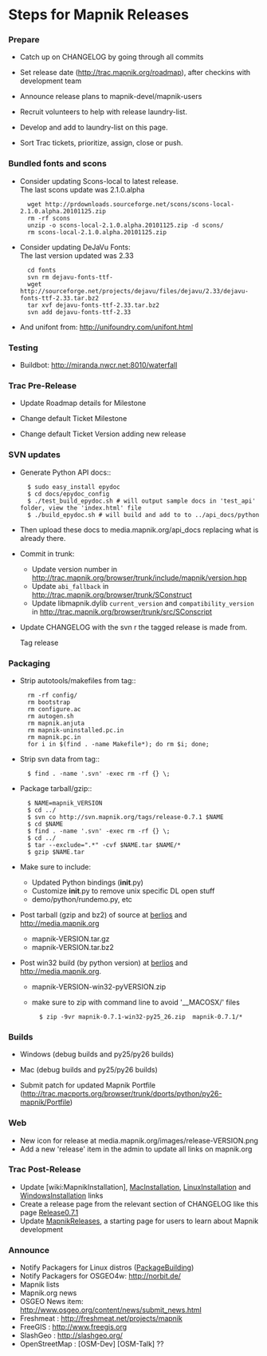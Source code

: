 <!-- Name: MapnikReleaseSteps -->
<!-- Version: 42 -->
<!-- Last-Modified: 2011/08/30 14:31:08 -->
<!-- Author: springmeyer -->
# Steps for Mapnik Releases
    
### Prepare
    
* Catch up on CHANGELOG by going through all commits
    
* Set release date (http://trac.mapnik.org/roadmap), after checkins with development team
    
* Announce release plans to mapnik-devel/mapnik-users
    
* Recruit volunteers to help with release laundry-list.
    
* Develop and add to laundry-list on this page.
    
* Sort Trac tickets, prioritize, assign, close or push.
    
### Bundled fonts and scons
    
* Consider updating Scons-local to latest release.  
  The last scons update was 2.1.0.alpha
    
        wget http://prdownloads.sourceforge.net/scons/scons-local-2.1.0.alpha.20101125.zip
        rm -rf scons
        unzip -o scons-local-2.1.0.alpha.20101125.zip -d scons/
        rm scons-local-2.1.0.alpha.20101125.zip
    
* Consider updating DeJaVu Fonts:  
  The last version updated was 2.33
    
        cd fonts
        svn rm dejavu-fonts-ttf-
        wget http://sourceforge.net/projects/dejavu/files/dejavu/2.33/dejavu-fonts-ttf-2.33.tar.bz2
        tar xvf dejavu-fonts-ttf-2.33.tar.bz2
        svn add dejavu-fonts-ttf-2.33
    
* And unifont from: http://unifoundry.com/unifont.html
    
### Testing

* Buildbot: http://miranda.nwcr.net:8010/waterfall
    
### Trac Pre-Release

* Update Roadmap details for Milestone
    
* Change default Ticket Milestone
    
* Change default Ticket Version adding new release
    
### SVN updates

* Generate Python API docs::
        
        $ sudo easy_install epydoc
        $ cd docs/epydoc_config
        $ ./test_build_epydoc.sh # will output sample docs in 'test_api' folder, view the 'index.html' file
        $ ./build_epydoc.sh # will build and add to to ../api_docs/python
    
* Then upload these docs to media.mapnik.org/api_docs replacing what is already there.
    
* Commit in trunk:
     * Update version number in http://trac.mapnik.org/browser/trunk/include/mapnik/version.hpp
     * Update `abi_fallback` in http://trac.mapnik.org/browser/trunk/SConstruct
     * Update libmapnik.dylib `current_version` and `compatibility_version` in http://trac.mapnik.org/browser/trunk/src/SConscript
    
* Update CHANGELOG with the svn r the tagged release is made from.
    
    Tag release
    
### Packaging
    
* Strip autotools/makefiles from tag::
    
        rm -rf config/
        rm bootstrap
        rm configure.ac
        rm autogen.sh
        rm mapnik.anjuta
        rm mapnik-uninstalled.pc.in
        rm mapnik.pc.in
        for i in $(find . -name Makefile*); do rm $i; done;
      
* Strip svn data from tag::
    
        $ find . -name '.svn' -exec rm -rf {} \;
    
* Package tarball/gzip::
    
        $ NAME=mapnik_VERSION
        $ cd ../
        $ svn co http://svn.mapnik.org/tags/release-0.7.1 $NAME
        $ cd $NAME
        $ find . -name '.svn' -exec rm -rf {} \;
        $ cd ../
        $ tar --exclude=".*" -cvf $NAME.tar $NAME/*
        $ gzip $NAME.tar
    
* Make sure to include:
    * Updated Python bindings (__init__.py)
    * Customize __init__.py to remove unix specific DL open stuff
    * demo/python/rundemo.py, etc
    
* Post tarball (gzip and bz2) of source at [berlios](http://developer.berlios.de/projects/mapnik) and http://media.mapnik.org 
    * mapnik-VERSION.tar.gz
    * mapnik-VERSION.tar.bz2
    
* Post win32 build (by python version) at [berlios](http://developer.berlios.de/projects/mapnik) and http://media.mapnik.org.
    * mapnik-VERSION-win32-pyVERSION.zip
    * make sure to zip with command line to avoid '__MACOSX/' files

            $ zip -9vr mapnik-0.7.1-win32-py25_26.zip  mapnik-0.7.1/*
    
### Builds

* Windows (debug builds and py25/py26 builds)

* Mac (debug builds and py25/py26 builds)
    
* Submit patch for updated Mapnik Portfile (http://trac.macports.org/browser/trunk/dports/python/py26-mapnik/Portfile)
    
### Web
      
* New icon for release at media.mapnik.org/images/release-VERSION.png
* Add a new 'release' item in the admin to update all links on mapnik.org
    
### Trac Post-Release

* Update [wiki:MapnikInstallation], [MacInstallation](https://github.com/mapnik/mapnik/wiki/MacInstallation), [LinuxInstallation](https://github.com/mapnik/mapnik/wiki/LinuxInstallation) and [WindowsInstallation](https://github.com/mapnik/mapnik/wiki/WindowsInstallation) links
* Create a release page from the relevant section of CHANGELOG like this page [Release0.7.1](https://github.com/mapnik/mapnik/wiki/Release0.7.1)
* Update [MapnikReleases](https://github.com/mapnik/mapnik/wiki/MapnikReleases), a starting page for users to learn about Mapnik development
    
### Announce
    
* Notify Packagers for Linux distros ([PackageBuilding](https://github.com/mapnik/mapnik/wiki/PackageBuilding))
* Notify Packagers for OSGEO4w: http://norbit.de/
* Mapnik lists
* Mapnik.org news
* OSGEO News item: http://www.osgeo.org/content/news/submit_news.html
* Freshmeat : http://freshmeat.net/projects/mapnik
* FreeGIS : http://www.freegis.org
* SlashGeo : http://slashgeo.org/
* OpenStreetMap : [OSM-Dev] [OSM-Talk] ??
